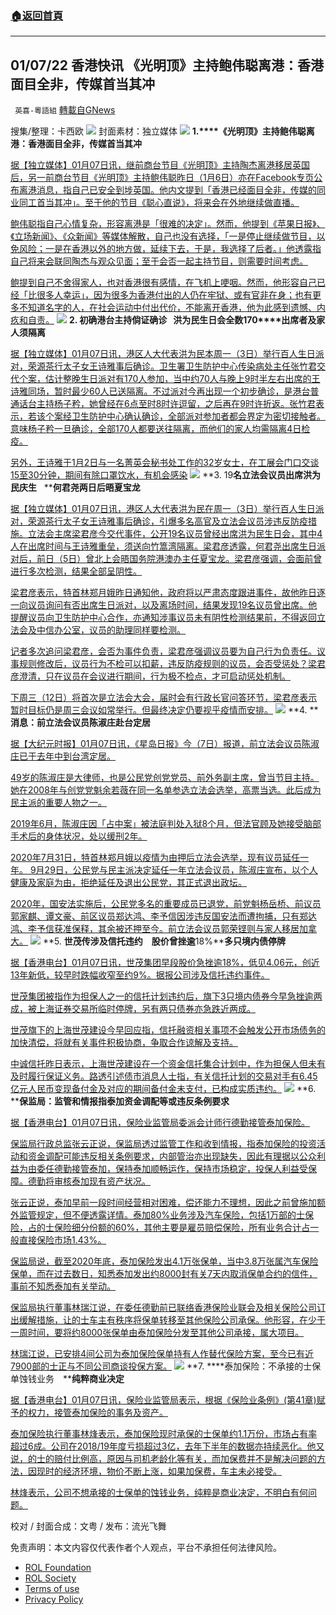 ###  [:house:返回首頁](https://github.com/ourhimalayas/txt)
---


## 01/07/22 香港快讯 《光明顶》主持鲍伟聪离港：香港面目全非，传媒首当其冲
` 英喜-粵語組` [轉載自GNews](https://gnews.org/zh-hans/1833063/)

搜集/整理：卡西欧
![](https://assets.gnews.org/wp-content/uploads/2022/01/0107fenmian.jpg)
封面素材：独立媒体
![](https://assets.gnews.org/wp-content/uploads/2022/01/Screen-Shot-2022-01-07-at-9.16.05-AM.png)
**1.****《光明顶》主持鲍伟聪离港：香港面目全非，传媒首当其冲**

[据【独立媒体】01月07日讯，继前商台节目《光明顶》主持陶杰离港移居英国后，另一前商台节目《光明顶》主持鲍伟聪昨日（1月6日）亦在Facebook专页公布离港消息，指自己已安全到埗英国。他内文提到「香港已经面目全非，传媒的同业同工首当其冲」。至于他的节目《聪心直说》，将来会在外地继续做直播。](https://www.inmediahk.net/node/政經/《光明頂》主持鮑偉聰離港：香港面目全非，傳媒首當其衝)

[鲍伟聪指自己心情复杂，形容离港是「很难的决定」。然而，他提到《苹果日报》、《立场新闻》、《众新闻》等媒体解散，自己也没有选择，「一是停止继续做节目，以免风险；一是在香港以外的地方做，延续下去，于是，我选择了后者。」他透露指自己将来会联同陶杰与观众见面；至于会否一起主持节目，则需要时间考虑。](https://www.inmediahk.net/node/政經/《光明頂》主持鮑偉聰離港：香港面目全非，傳媒首當其衝)

[鲍提到自己不舍得家人，也对香港很有感情，在飞机上哽咽。然而，他形容自己已经「比很多人幸运」，因为很多为香港付出的人仍在牢狱、或有官非在身；也有更多不知道名字的人，在社会运动中付出代价，不能离开香港，他为此感到遗憾、内疚和自责。](https://www.inmediahk.net/node/政經/《光明頂》主持鮑偉聰離港：香港面目全非，傳媒首當其衝)
![](https://assets.gnews.org/wp-content/uploads/2022/01/Screen-Shot-2022-01-07-at-9.16.12-AM.png)
**2. ****初确港台主持倘证确诊****   ****洪为民生日会全数****170****出席者及家人须隔离**

[据【独立媒体】01月07日讯，港区人大代表洪为民本周一（3日）举行百人生日派对，荣源茶行太子女王诗雅事后确诊。卫生署卫生防护中心传染病处主任张竹君交代个案，估计整晚生日派对有170人参加，当中约70人与晚上9时半左右出席的王诗雅同场，暂时最少60人已送隔离。不过派对今再出现一个初步确诊，是港台普通话台主持杨子矜，她曾经在6点至时8时许逗留，之后再在9时许折返。张竹君表示，若该个案经卫生防护中心确认确诊，全部派对参加者都会界定为密切接触者。意味杨子矜一旦确诊，全部170人都要送往隔离，而他们的家人均需隔离4日检疫。](https://www.inmediahk.net/node/政經/初確港台主持倘證確診-洪為民生日會全數170出席者及家人須隔離)

[另外，王诗雅于1月2日与一名菁英会秘书处工作的32岁女士，在工展会门口交谈15至30分钟，期间有除口罩饮水，有机会感染](https://www.inmediahk.net/node/政經/初確港台主持倘證確診-洪為民生日會全數170出席者及家人須隔離)
![](https://assets.gnews.org/wp-content/uploads/2022/01/Screen-Shot-2022-01-07-at-9.16.22-AM.png)
**3. 19****名立法会议员出席洪为民庆生****   ****何君尧两日后晤夏宝龙**

[据【独立媒体】01月07日讯，港区人大代表洪为民在周一（3日）举行百人生日派对，荣源茶行太子女王诗雅事后确诊，引爆多名高官及立法会议员涉违反防疫措施。立法会主席梁君彦今交代事件，公开19名议员曾经出席洪为民生日会，其中4人在出席时间与王诗雅重垒，须送向竹篙湾隔离。梁君彦透露，何君尧出席生日派对后，前日（5日）曾北上会晤国务院港澳办主任夏宝龙。梁君彦强调，会面前曾进行多次检测，结果全部呈阴性。](https://www.inmediahk.net/node/政經/19名立法會議員出席洪為民慶生-何君堯兩日後晤夏寶龍)

[梁君彦表示，特首林郑月娥昨日通知他，政府将以严肃态度跟进事件，故他昨日逐一向议员询问有否出席生日派对，以及离场时间，结果发现19名议员曾出席。他提醒议员向卫生防护中心合作，亦通知涉事议员未有阴性检测结果前，不得返回立法会及中信办公室，议员的助理同样要检测。](https://www.inmediahk.net/node/政經/19名立法會議員出席洪為民慶生-何君堯兩日後晤夏寶龍)

[记者多次追问梁君彦，会否为事件负责，梁君彦强调议员要为自己行为负责任。议事规则修改后，议员行为不检可以扣薪，违反防疫规则的议员，会否受惩处？梁君彦澄清，只在议员在会议进行期间，行为极不检点，才可启动惩处机制。](https://www.inmediahk.net/node/政經/19名立法會議員出席洪為民慶生-何君堯兩日後晤夏寶龍)

[下周三（12日）将首次是立法会大会，届时会有行政长官问答环节，梁君彦表示暂时目标仍是周三会议如常举行。但最终决定仍要视乎疫情而安排。](https://www.inmediahk.net/node/政經/19名立法會議員出席洪為民慶生-何君堯兩日後晤夏寶龍)
![](https://assets.gnews.org/wp-content/uploads/2022/01/Screen-Shot-2022-01-07-at-9.16.31-AM.png)
**4. ****消息：前立法会议员陈淑庄赴台定居**

[据【大纪元时报】01月07日讯，《星岛日报》今（7日）报道，前立法会议员陈淑庄已于去年中到台湾定居。](https://hk.epochtimes.com/news/2022-01-07/73216545)

[49岁的陈淑庄是大律师，也是公民党创党党员、前外务副主席，曾当节目主持。她在2008年与创党党魁余若薇在同一名单参选立法会选举，高票当选。此后成为民主派的重要人物之一。](https://hk.epochtimes.com/news/2022-01-07/73216545)

[2019年6月，陈淑庄因「占中案」被法庭判处入狱8个月，但法官顾及她接受脑部手术后的身体状况，处以缓刑2年。](https://hk.epochtimes.com/news/2022-01-07/73216545)

[2020年7月31日，特首林郑月娥以疫情为由押后立法会选举，现有议员延任一年。 9月29日，公民党与民主派决定延任一年立法会议员，陈淑庄宣布，以个人健康及家庭为由，拒绝延任及退出公民党，其正式退出政坛。](https://hk.epochtimes.com/news/2022-01-07/73216545)

[2020年，国安法实施后，公民党多名的重要成员已退党，前党魁杨岳桥、前议员郭家麒、谭文豪、前区议员郑达鸿、李予信因涉违反国安法而遭拘捕，只有郑达鸿、李予信获准保释，其余被还押至今。前立法会议员郭荣铿则与家人移居加拿大。](https://hk.epochtimes.com/news/2022-01-07/73216545)
![](https://assets.gnews.org/wp-content/uploads/2022/01/Screen-Shot-2022-01-07-at-9.16.42-AM.png)
**5. ****世茂传涉及信托违约　股价曾挫逾****18%****多只境内债停牌**

[据【香港电台】01月07日讯，世茂集团早段股价急挫逾18%，低见4.06元，创近13年新低，较早时跌幅收窄至约9%。据报公司涉及信托违约事件。](https://news.rthk.hk/rthk/ch/component/k2/1627770-20220107.htm)

[世茂集团被指作为担保人之一的信托计划违约后，旗下3只境内债券今早急挫逾两成，被上海证券交易所临时停牌，另有两只债券亦急跌近两成。](https://news.rthk.hk/rthk/ch/component/k2/1627770-20220107.htm)

[世茂旗下的上海世茂建设今早回应指，信托融资相关事项不会触发公开市场债务的加快清偿，将就有关事件积极协商，争取合作谅解及支持。](https://news.rthk.hk/rthk/ch/component/k2/1627770-20220107.htm)

[中诚信托昨日表示，上海世茂建设在一个资金信托集合计划中，作为担保人但未有及时履行保证义务。路透引述债市消息人士指，有关信托计划的交易对手有6.45亿元人民币变现备付金及对应的期间备付金未支付，已构成实质违约。](https://news.rthk.hk/rthk/ch/component/k2/1627770-20220107.htm)
![](https://assets.gnews.org/wp-content/uploads/2022/01/Screen-Shot-2022-01-07-at-9.16.51-AM.png)
**6. ****保监局：监管和情报指泰加资金调配等或违反条例要求**

[据【香港电台】01月07日讯，保险业监管局委派会计师行德勤接管泰加保险。](https://news.rthk.hk/rthk/ch/component/k2/1627819-20220107.htm)

[保监局行政总监张云正说，保监局透过监管工作和收到情报，指泰加保险的投资活动和资金调配可能违反相关条例要求，内部管治亦出现缺失，因此有理据以公众利益为由委任德勤接管泰加，保持泰加顺畅运作，保持市场稳定，投保人利益受保障。德勤将审核泰加现有资产状况。](https://news.rthk.hk/rthk/ch/component/k2/1627819-20220107.htm)

[张云正说，泰加早前一段时间经营相对困难，偿还能力不理想，因此之前曾施加额外监管规定，但不便透露详情。泰加80%业务涉及汽车保险，包括1万部的士保险，占的士保险细分份额的60%，其他主要是雇员赔偿保险，所有业务合计占一般直接保险市场1.43%。](https://news.rthk.hk/rthk/ch/component/k2/1627819-20220107.htm)

[保监局说，截至2020年底，泰加保险发出4.1万张保单，当中3.8万张属汽车保险保单，而在过去数日，知悉泰加发出约8000封有关7天内取消保单合约的信件，事前不知悉泰加有关举动。](https://news.rthk.hk/rthk/ch/component/k2/1627819-20220107.htm)

[保监局执行董事林瑞江说，在委任德勤前已联络香港保险业联会及相关保险公司订出缓解措施，让的士车主有秩序将保单转移至其他保险公司承保。他形容，在少于一周时间，要将约8000张保单由泰加保险分发至其他公司承接，属大项目。](https://news.rthk.hk/rthk/ch/component/k2/1627819-20220107.htm)

[林瑞江说，已安排4间公司为泰加保险保单持有人作替代保险方案，至今已有近7900部的士正与不同公司商谈投保方案。](https://news.rthk.hk/rthk/ch/component/k2/1627819-20220107.htm)
![](https://assets.gnews.org/wp-content/uploads/2022/01/Screen-Shot-2022-01-07-at-9.16.58-AM.png)
**7. ****泰加保险：不承接的士保单蚀钱业务　****纯粹商业决定**

[据【香港电台】01月07日讯，保险业监管局表示，根据《保险业条例》(第41章)赋予的权力，接管泰加保险的事务及资产。](https://news.rthk.hk/rthk/ch/component/k2/1627805-20220107.htm)

[泰加保险执行董事林烽表示，泰加保险现时承保的士保单约1.1万份，市场占有率超过6成。公司在2018/19年度亏损超过3亿，去年下半年的数据亦持续恶化。他又说，的士的赔付比例高，原因与司机老龄化等有关，而加保费并不是解决问题的方法，因现时的经济环境，物价不断上涨，如果加保费，车主未必接受。](https://news.rthk.hk/rthk/ch/component/k2/1627805-20220107.htm)

[林烽表示，公司不想承接的士保单的蚀钱业务，纯粹是商业决定，不明白有何问题。](https://news.rthk.hk/rthk/ch/component/k2/1627805-20220107.htm)

校对 / 封面合成：文粤 / 发布：流光飞舞

 

免责声明：本文内容仅代表作者个人观点，平台不承担任何法律风险。

- [ROL Foundation](https://rolfoundation.org/)
- [ROL Society](https://rolsociety.org/)
- [Terms of use](https://gnews.org/terms-of-use-3/)
- [Privacy Policy](https://gnews.org/privacy-policy/)
